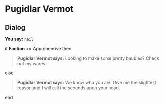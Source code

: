 # Pugidlar Vermot


## Dialog

**You say:** `hail`



if **Faction** >= Apprehensive then



>**Pugidlar Vermot says:** Looking to make some pretty baubles?  Check out my wares.


else



>**Pugidlar Vermot says:** We know who you are.  Give me the slightest reason and I will call the scounds upon your head.

end
